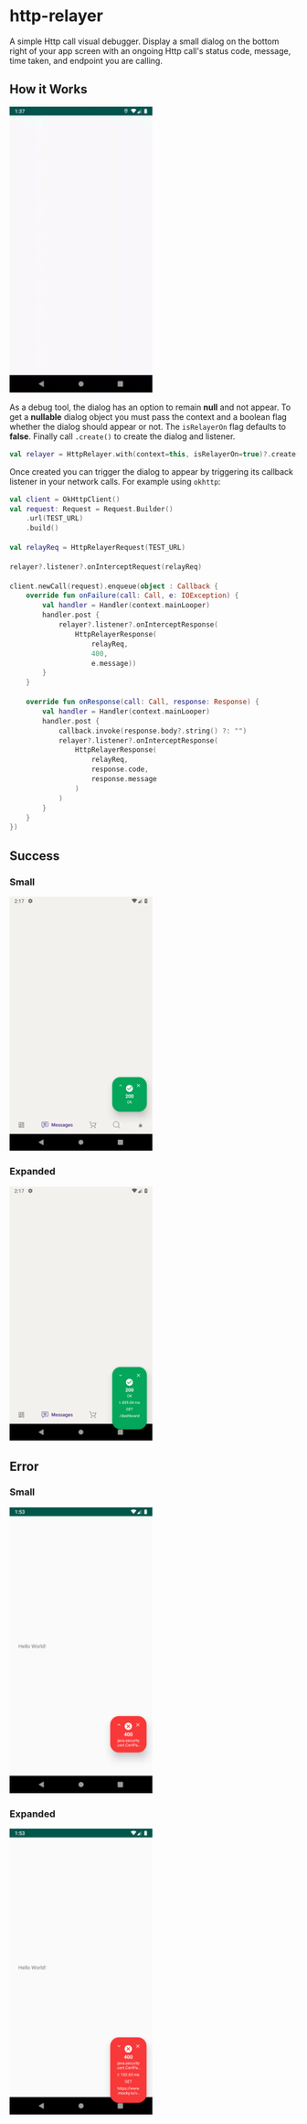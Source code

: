 # http-relayer

A simple Http call visual debugger. Display a small dialog on the bottom right of your app screen with an ongoing Http call's status code, message, time taken, and endpoint you are calling.

## How it Works

<img src="httprelayer.gif" width="250">

As a debug tool, the dialog has an option to remain **null** and not appear. To get a **nullable** dialog object you must pass the context and a boolean flag whether the dialog should appear or not. The `isRelayerOn` flag defaults to **false**. Finally call `.create()` to create the dialog and listener.

```kotlin
val relayer = HttpRelayer.with(context=this, isRelayerOn=true)?.create()
```

Once created you can trigger the dialog to appear by triggering its callback listener in your network calls. For example using `okhttp`:

```kotlin
val client = OkHttpClient()
val request: Request = Request.Builder()
    .url(TEST_URL)
    .build()
    
val relayReq = HttpRelayerRequest(TEST_URL)

relayer?.listener?.onInterceptRequest(relayReq)

client.newCall(request).enqueue(object : Callback {
    override fun onFailure(call: Call, e: IOException) {
        val handler = Handler(context.mainLooper)
        handler.post {
            relayer?.listener?.onInterceptResponse(
                HttpRelayerResponse(
                    relayReq,
                    400,
                    e.message))
        }
    }

    override fun onResponse(call: Call, response: Response) {
        val handler = Handler(context.mainLooper)
        handler.post {
            callback.invoke(response.body?.string() ?: "")
            relayer?.listener?.onInterceptResponse(
                HttpRelayerResponse(
                    relayReq,
                    response.code,
                    response.message
                )
            )
        }
    }
})
```

Success
--------

### Small

<img src="screenshot_small.png" width="250">

### Expanded

<img src="screenshot_expanded.png" width="250">

Error
--------

### Small

<img src="screenshot_error_small.png" width="250">

### Expanded

<img src="screenshot_error_expanded.png" width="250">
